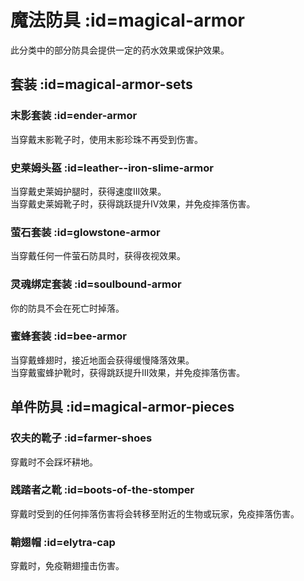 # 魔法防具 :id=magical-armor

此分类中的部分防具会提供一定的药水效果或保护效果。

## 套装 :id=magical-armor-sets

### 末影套装 :id=ender-armor

当穿戴末影靴子时，使用末影珍珠不再受到伤害。

### 史莱姆头盔 :id=leather--iron-slime-armor

当穿戴史莱姆护腿时，获得速度III效果。  
当穿戴史莱姆靴子时，获得跳跃提升IV效果，并免疫摔落伤害。

### 萤石套装 :id=glowstone-armor

当穿戴任何一件萤石防具时，获得夜视效果。

### 灵魂绑定套装 :id=soulbound-armor

你的防具不会在死亡时掉落。

### 蜜蜂套装 :id=bee-armor

当穿戴蜂翅时，接近地面会获得缓慢降落效果。  
当穿戴蜜蜂护靴时，获得跳跃提升III效果，并免疫摔落伤害。

## 单件防具 :id=magical-armor-pieces

### 农夫的靴子 :id=farmer-shoes

穿戴时不会踩坏耕地。

### 践踏者之靴 :id=boots-of-the-stomper

穿戴时受到的任何摔落伤害将会转移至附近的生物或玩家，免疫摔落伤害。

### 鞘翅帽 :id=elytra-cap

穿戴时，免疫鞘翅撞击伤害。

